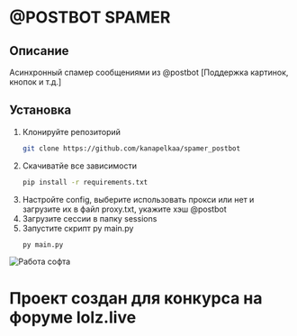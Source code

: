 # @POSTBOT SPAMER


## Описание 

Асинхронный спамер сообщениями из @postbot [Поддержка картинок, кнопок и т.д.]

## Установка

1. Клонируйте репозиторий
   ```bash
   git clone https://github.com/kanapelkaa/spamer_postbot
2. Скачиватйе все зависимости
   ```bash
   pip install -r requirements.txt
3. Настройте config, выберите использовать прокси или нет и загрузите их в файл proxy.txt, укажите хэш @postbot
4. Загрузите сессии в папку sessions
5. Запустите скрипт py main.py
   ```bash
   py main.py

![Работа софта](example.jpg)

# Проект создан для конкурса на форуме lolz.live
